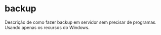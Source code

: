 # backup
Descrição de como fazer backup em servidor sem precisar de programas. Usando apenas os recursos do Windows.
